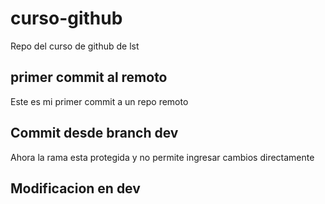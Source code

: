 # curso-github
Repo del curso de github de lst

## primer commit al remoto
Este es mi primer commit a  un repo remoto

## Commit desde branch dev
Ahora la rama esta protegida y no permite ingresar cambios directamente

## Modificacion en dev